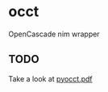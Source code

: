 # occt
OpenCascade nim wrapper


## TODO
Take a look at [pyocct.pdf](https://buildmedia.readthedocs.org/media/pdf/pyocct/latest/pyocct.pdf)
